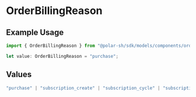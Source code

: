 # OrderBillingReason

## Example Usage

```typescript
import { OrderBillingReason } from "@polar-sh/sdk/models/components/orderbillingreason.js";

let value: OrderBillingReason = "purchase";
```

## Values

```typescript
"purchase" | "subscription_create" | "subscription_cycle" | "subscription_update"
```